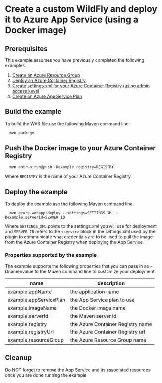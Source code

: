 
# Create a custom WildFly and deploy it to Azure App Service (using a Docker image)

## Prerequisites

This example assumes you have previously completed the following examples.

1. [Create an Azure Resource Group](../resourcegroup-create/README.md)
1. [Deploy an Azure Container Registry](../acr-create/README.md)
1. [Create settings.xml for your Azure Container Registry (using admin access keys)](../acr-create-access-keys-settings-xml/README.md)
1. [Create an Azure App Service Plan](../appserviceplan-create/README.md)

## Build the example

To build the WAR file use the following Maven command line.

````shell
  mvn package
````

## Push the Docker image to your Azure Container Registry

````shell
  mvn antrun:run@push -Dexample.registry=REGISTRY
````

Where ```REGISTRY``` is the name of your Azure Container Registry.

## Deploy the example

To deploy the example use the following Maven command line.

````shell
  mvn azure-webapp:deploy --settings=SETTINGS_XML -Dexample.serverId=SERVER_ID
````

Where ```SETTINGS_XML``` points to the settings.xml you will use for deployment and ```SERVER_ID``` refers to the ```<server>``` block in the settings.xml used by the plugin to communicate what credentials are to be used to pull the image from the Azure Container Registry when deploying the App Service.

### Properties supported by the example

The example supports the following properties that you can pass in as -Dname=value
to the Maven command line to customize your deployment.

| name                   | description                      |
|------------------------|----------------------------------|
| example.appName        | the application name             |
| example.appServicePlan | the App Service plan to use      |
| example.imageName      | the Docker image name            |
| example.serverId       | the Maven server id              |
| example.registry       | the Azure Container Registry name|
| example.registryUrl    | the Azure Container Registry url |
| example.resourceGroup  | the Azure Resource Group name    |

## Cleanup

Do NOT forget to remove the App Service and its associated resources once you are
done running the example.
